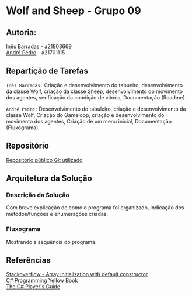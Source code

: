# Wolf and Sheep - Grupo 09

## Autoria:
[Inês Barradas](https://github.com/kiray96) - a21803669 <br>
[André Pedro](https://github.com/andre-pedro) - a21701115  

## Repartição de Tarefas
```Inês Barradas:``` Criação e desenvolvimento do tabueiro, desenvolvimento da classe Wolf, criação da classe Sheep, desenvolvimento do movimento dos agentes, 
verificação da condição de vitória, Documentação (Readme).

```André Pedro:``` Desenvolvimento do tabuleiro, criação e desenvolvimento da classe Wolf, Criação do Gameloop, criação e desenvolvimento do movimento dos agentes, 
Criação de um menu inicial, Documentação (Fluxograma).


## Repositório 
[Repositório público Git utilizado](https://github.com/andre-pedro/projeto1lp1)

## Arquitetura da Solução

### Descrição da Solução
Com breve explicação de como o programa foi organizado, indicação dos
métodos/funções e enumerações criadas.
### Fluxograma
Mostrando a sequência do programa.

## Referências
[Stackoverflow - Array initialization with default constructor](https://stackoverflow.com/questions/4839470/array-initialization-with-default-constructor) <br>
[C# Programming Yellow Book](https://static1.squarespace.com/static/5019271be4b0807297e8f404/t/5824ad58f7e0ab31fc216843/1478798685347/CSharp+Book+2016+Rob+Miles+8.2.pdf) <br>
[The C# Player's Guide](http://starboundsoftware.com/books/c-sharp/CSharpPlayersGuide-Sample.pdf)
